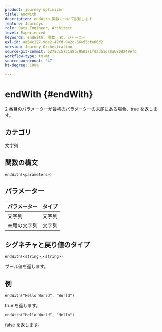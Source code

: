 ```yaml
---
product: journey optimizer
title: endWith
description: endWith 関数について説明します
feature: Journeys
role: Data Engineer, Architect
level: Experienced
keywords: endWith, 関数, 式, ジャーニー
exl-id: ae54c127-9de2-42fd-942c-664d2cfe66d2
version: Journey Orchestration
source-git-commit: 62783c5731a8b78a8171fdadb1da8a680d249efd
workflow-type: tm+mt
source-wordcount: '47'
ht-degree: 100%

---
```


# endWith {#endWith}

2 番目のパラメーターが最初のパラメーターの末尾にある場合、true を返します。

## カテゴリ

文字列

## 関数の構文

`endWith(<parameters>)`

## パラメーター

| パラメーター | タイプ |
|-----------|------------------|
| 文字列 | 文字列 |
| 末尾の文字列 | 文字列 |

## シグネチャと戻り値のタイプ

`endWith(<string>,<string>)`

ブール値を返します。

## 例

`endWith("Hello World", "World")`

true を返します。

`endWith("Hello World", "Hello")`

false を返します。
